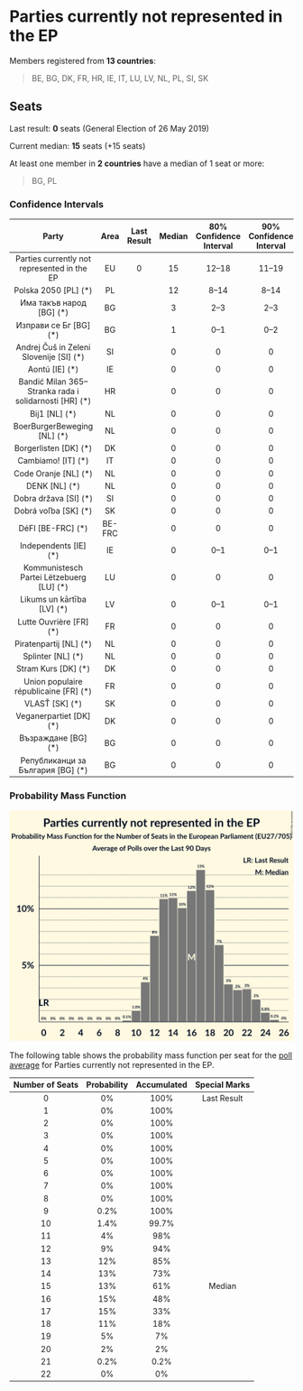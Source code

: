 # Parties currently not represented in the EP

Members registered from **13 countries**:

> BE, BG, DK, FR, HR, IE, IT, LU, LV, NL, PL, SI, SK

## Seats

Last result: **0** seats (General Election of 26 May 2019)

Current median: **15** seats (+15 seats)

At least one member in **2 countries** have a median of 1 seat or more:

> BG, PL

### Confidence Intervals

| Party | Area | Last Result | Median | 80% Confidence Interval | 90% Confidence Interval | 95% Confidence Interval | 99% Confidence Interval |
|:-----:|:----:|:-----------:|:------:|:-----------------------:|:-----------------------:|:-----------------------:|:-----------------------:|
| Parties currently not represented in the EP | EU | 0 | 15 | 12–18 | 11–19 | 11–19 | 10–20 |
| Polska 2050 [PL] (*) | PL | | 12 | 8–14 | 8–14 | 7–14 | 7–15 |
| Има такъв народ [BG] (*) | BG | | 3 | 2–3 | 2–3 | 2–4 | 2–4 |
| Изправи се Бг [BG] (*) | BG | | 1 | 0–1 | 0–2 | 0–2 | 0–2 |
| Andrej Čuš in Zeleni Slovenije [SI] (*) | SI | | 0 | 0 | 0 | 0 | 0 |
| Aontú [IE] (*) | IE | | 0 | 0 | 0 | 0 | 0 |
| Bandić Milan 365–Stranka rada i solidarnosti [HR] (*) | HR | | 0 | 0 | 0 | 0 | 0 |
| Bij1 [NL] (*) | NL | | 0 | 0 | 0 | 0 | 0 |
| BoerBurgerBeweging [NL] (*) | NL | | 0 | 0 | 0 | 0 | 0 |
| Borgerlisten [DK] (*) | DK | | 0 | 0 | 0 | 0 | 0 |
| Cambiamo! [IT] (*) | IT | | 0 | 0 | 0 | 0 | 0 |
| Code Oranje [NL] (*) | NL | | 0 | 0 | 0 | 0 | 0 |
| DENK [NL] (*) | NL | | 0 | 0 | 0 | 0 | 0 |
| Dobra država [SI] (*) | SI | | 0 | 0 | 0 | 0 | 0 |
| Dobrá voľba [SK] (*) | SK | | 0 | 0 | 0 | 0 | 0 |
| DéFI [BE-FRC] (*) | BE-FRC | | 0 | 0 | 0 | 0 | 0 |
| Independents [IE] (*) | IE | | 0 | 0–1 | 0–1 | 0–1 | 0–1 |
| Kommunistesch Partei Lëtzebuerg [LU] (*) | LU | | 0 | 0 | 0 | 0 | 0 |
| Likums un kārtība [LV] (*) | LV | | 0 | 0–1 | 0–1 | 0–1 | 0–1 |
| Lutte Ouvrière [FR] (*) | FR | | 0 | 0 | 0 | 0 | 0 |
| Piratenpartij [NL] (*) | NL | | 0 | 0 | 0 | 0 | 0 |
| Splinter [NL] (*) | NL | | 0 | 0 | 0 | 0 | 0 |
| Stram Kurs [DK] (*) | DK | | 0 | 0 | 0 | 0 | 0 |
| Union populaire républicaine [FR] (*) | FR | | 0 | 0 | 0 | 0 | 0 |
| VLASŤ [SK] (*) | SK | | 0 | 0 | 0 | 0 | 0 |
| Veganerpartiet [DK] (*) | DK | | 0 | 0 | 0 | 0 | 0 |
| Възраждане [BG] (*) | BG | | 0 | 0 | 0 | 0 | 0 |
| Републиканци за България [BG] (*) | BG | | 0 | 0 | 0 | 0 | 0 |

### Probability Mass Function

![Graph with seats probability mass function not yet produced](average-2021-04-30-seats-pmf-partiescurrentlynotrepresentedintheep.png "Seats Probability Mass Function")

The following table shows the probability mass function per seat for the [poll average](average-2021-04-30.html) for Parties currently not represented in the EP.

| Number of Seats | Probability | Accumulated | Special Marks |
|:---------------:|:-----------:|:-----------:|:-------------:|
| 0 | 0% | 100% | Last Result |
| 1 | 0% | 100% |  |
| 2 | 0% | 100% |  |
| 3 | 0% | 100% |  |
| 4 | 0% | 100% |  |
| 5 | 0% | 100% |  |
| 6 | 0% | 100% |  |
| 7 | 0% | 100% |  |
| 8 | 0% | 100% |  |
| 9 | 0.2% | 100% |  |
| 10 | 1.4% | 99.7% |  |
| 11 | 4% | 98% |  |
| 12 | 9% | 94% |  |
| 13 | 12% | 85% |  |
| 14 | 13% | 73% |  |
| 15 | 13% | 61% | Median |
| 16 | 15% | 48% |  |
| 17 | 15% | 33% |  |
| 18 | 11% | 18% |  |
| 19 | 5% | 7% |  |
| 20 | 2% | 2% |  |
| 21 | 0.2% | 0.2% |  |
| 22 | 0% | 0% |  |


